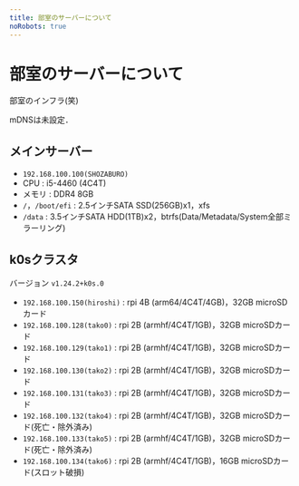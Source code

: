 ```yaml
---
title: 部室のサーバーについて
noRobots: true
---
```


# 部室のサーバーについて

部室のインフラ(笑)

mDNSは未設定．

## メインサーバー

- `192.168.100.100(SHOZABURO)`
- CPU : i5-4460 (4C4T)
- メモリ : DDR4 8GB
- `/`，`/boot/efi` : 2.5インチSATA SSD(256GB)x1，xfs
- `/data` : 3.5インチSATA HDD(1TB)x2，btrfs(Data/Metadata/System全部ミラーリング)

## k0sクラスタ

バージョン `v1.24.2+k0s.0`

- `192.168.100.150(hiroshi)` : rpi 4B (arm64/4C4T/4GB)，32GB microSDカード
- `192.168.100.128(tako0)` : rpi 2B (armhf/4C4T/1GB)，32GB microSDカード
- `192.168.100.129(tako1)` : rpi 2B (armhf/4C4T/1GB)，32GB microSDカード
- `192.168.100.130(tako2)` : rpi 2B (armhf/4C4T/1GB)，32GB microSDカード
- `192.168.100.131(tako3)` : rpi 2B (armhf/4C4T/1GB)，32GB microSDカード
- `192.168.100.132(tako4)` : rpi 2B (armhf/4C4T/1GB)，32GB microSDカード(死亡・除外済み)
- `192.168.100.133(tako5)` : rpi 2B (armhf/4C4T/1GB)，32GB microSDカード(死亡・除外済み)
- `192.168.100.134(tako6)` : rpi 2B (armhf/4C4T/1GB)，16GB microSDカード(スロット破損)
